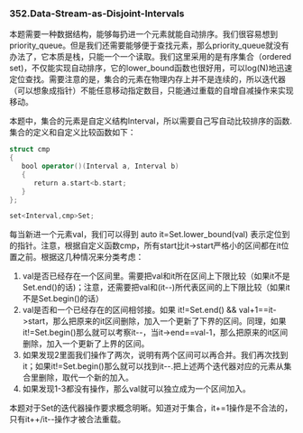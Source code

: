 ### 352.Data-Stream-as-Disjoint-Intervals

本题需要一种数据结构，能够每扔进一个元素就能自动排序。我们很容易想到priority_queue。但是我们还需要能够便于查找元素，那么priority_queue就没有办法了，它本质是栈，只能一个一个读取。我们这里采用的是有序集合（ordered set)，不仅能实现自动排序，它的lower_bound函数也很好用，可以log(N)地迅速定位查找。需要注意的是，集合的元素在物理内存上并不是连续的，所以迭代器（可以想象成指针）不能任意移动指定数目，只能通过重载的自增自减操作来实现移动。

本题中，集合的元素是自定义结构Interval，所以需要自己写自动比较排序的函数. 集合的定义和自定义比较函数如下：
```cpp
struct cmp
{
   bool operator()(Interval a, Interval b)
   {
      return a.start<b.start;
   }
};

set<Interval,cmp>Set;
```
每当新进一个元素val，我们可以得到 auto it=Set.lower_bound(val) 表示定位到的指针。注意，根据自定义函数cmp，所有start比it->start严格小的区间都在it位置之前。根据这几种情况来分类考虑：
1. val是否已经存在一个区间里。需要把val和it所在区间上下限比较（如果it不是Set.end()的话)；注意，还需要把val和(it--)所代表区间的上下限比较（如果it不是Set.begin()的话）
2. val是否和一个已经存在的区间相邻接。如果 it!=Set.end() && val+1==it->start，那么把原来的it区间删除，加入一个更新了下界的区间。同理，如果it!=Set.begin()那么就可以考察it--，当it->end==val-1，那么把原来的it区间删除，加入一个更新了上界的区间。
3. 如果发现2里面我们操作了两次，说明有两个区间可以再合并。我们再次找到it；如果it!=Set.begin()那么就可以找到it--.把上述两个迭代器对应的元素从集合里删除，取代一个新的加入。
4. 如果发现1-3都没有操作，那么val就可以独立成为一个区间加入。

本题对于Set的迭代器操作要求概念明晰。知道对于集合，it+=1操作是不合法的，只有it++/it--操作才被合法重载。
